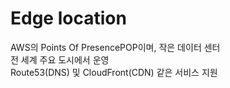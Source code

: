 # Edge location

AWS의 Points Of PresencePOP이며, 작은 데이터 센터  
전 세계 주요 도시에서 운영  
Route53(DNS) 및 CloudFront(CDN) 같은 서비스 지원
